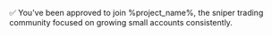 ✅ You\'ve been approved to join %project_name%\, the sniper trading community focused on growing small accounts consistently\.